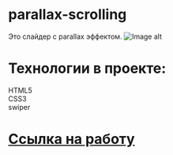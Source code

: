 # parallax-scrolling
Это слайдер с parallax эффектом. 
![Image alt](/chapion777/parallax-scrollin/raw/main/img/screen-3.png)
# Технологии в проекте:
HTML5  
CSS3  
swiper

# [Ссылка на работу](https://chapion777.github.io/parallax-scrolling/)
